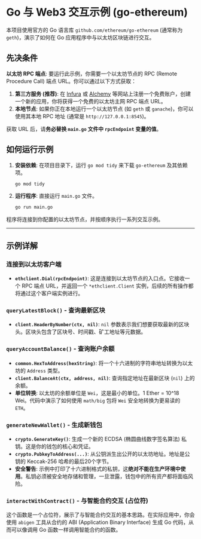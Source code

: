 # Go 与 Web3 交互示例 (go-ethereum)

本项目使用官方的 Go 语言库 `github.com/ethereum/go-ethereum` (通常称为 `geth`)，演示了如何在 Go 应用程序中与以太坊区块链进行交互。

## 先决条件

**以太坊 RPC 端点**: 要运行此示例，你需要一个以太坊节点的 RPC (Remote Procedure Call) 端点 URL。你可以通过以下方式获取：

1.  **第三方服务 (推荐)**: 在 [Infura](https://infura.io/) 或 [Alchemy](https://www.alchemy.com/) 等网站上注册一个免费账户，创建一个新的应用，你将获得一个免费的以太坊主网 RPC 端点 URL。
2.  **本地节点**: 如果你正在本地运行一个以太坊节点 (如 `geth` 或 `ganache`)，你可以使用其本地 RPC 地址 (通常是 `http://127.0.0.1:8545`)。

获取 URL 后，请**务必替换 `main.go` 文件中 `rpcEndpoint` 变量的值**。

## 如何运行示例

1.  **安装依赖**: 在项目目录下，运行 `go mod tidy` 来下载 `go-ethereum` 及其依赖项。

    ```sh
    go mod tidy
    ```

2.  **运行程序**: 直接运行 `main.go` 文件。

    ```sh
    go run main.go
    ```

程序将连接到你配置的以太坊节点，并按顺序执行一系列交互示例。

---

## 示例详解

### 连接到以太坊客户端

*   **`ethclient.Dial(rpcEndpoint)`**: 这是连接到以太坊节点的入口点。它接收一个 RPC 端点 URL，并返回一个 `*ethclient.Client` 实例，后续的所有操作都将通过这个客户端实例进行。

### `queryLatestBlock()` - 查询最新区块

*   **`client.HeaderByNumber(ctx, nil)`**: `nil` 参数表示我们想要获取最新的区块头。区块头包含了区块号、时间戳、矿工地址等元数据。

### `queryAccountBalance()` - 查询账户余额

*   **`common.HexToAddress(hexString)`**: 将一个十六进制的字符串地址转换为以太坊的 `Address` 类型。
*   **`client.BalanceAt(ctx, address, nil)`**: 查询指定地址在最新区块 (`nil`) 上的余额。 
*   **单位转换**: 以太坊的余额单位是 `Wei`，这是最小的单位。1 Ether = 10^18 Wei。代码中演示了如何使用 `math/big` 包将 `Wei` 安全地转换为更易读的 `ETH`。

### `generateNewWallet()` - 生成新钱包

*   **`crypto.GenerateKey()`**: 生成一个新的 ECDSA (椭圆曲线数字签名算法) 私钥。这是你的钱包的核心和凭证。
*   **`crypto.PubkeyToAddress(...)`**: 从公钥派生出公开的以太坊地址。地址是公钥的 Keccak-256 哈希的最后20个字节。
*   **安全警告**: 示例中打印了十六进制格式的私钥，这**绝对不能在生产环境中使用**。私钥必须被安全地存储和管理，一旦泄露，钱包中的所有资产都将面临风险。

### `interactWithContract()` - 与智能合约交互 (占位符)

这个函数是一个占位符，展示了与智能合约交互的基本思路。在实际应用中，你会使用 `abigen` 工具从合约的 ABI (Application Binary Interface) 生成 Go 代码，从而可以像调用 Go 函数一样调用智能合约的函数。
